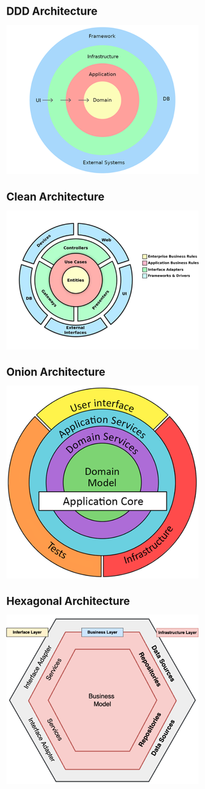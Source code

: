# DDD Architecture

![img.png](../../../../resources/img.png)

# Clean Architecture

![img_1.png](../../../../resources/img_1.png)

# Onion Architecture
![img_2.png](../../../../resources/img_2.png)

# Hexagonal Architecture
![img_3.png](../../../../resources/img_3.png)
